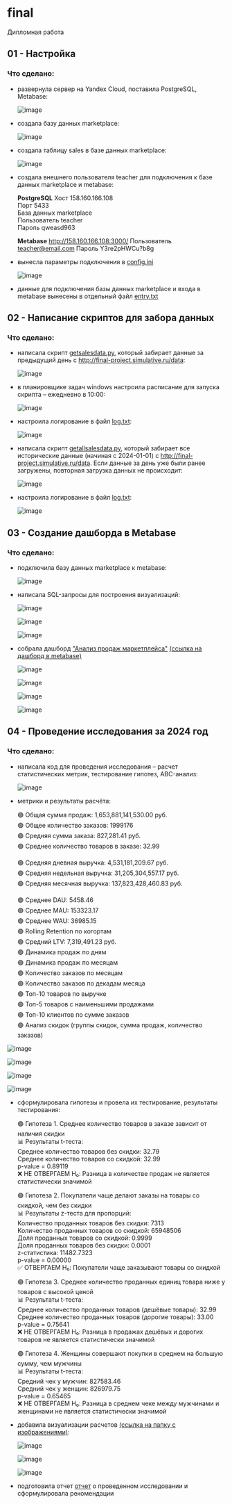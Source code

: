 # final
Дипломная работа

## 01 - Настройка  

### Что сделано:  
- развернула сервер на Yandex Cloud, поставила PostgreSQL, Metabase:
  
  ![image](https://github.com/user-attachments/assets/863dc2db-6440-4f0e-b2b6-530f6cff5ab6)
    
- создала базу данных marketplace:

  ![image](https://github.com/user-attachments/assets/36bea35c-5aa6-46f2-b2a4-bee2df1449d0)  
  
- создала таблицу sales в базе данных marketplace:
  
  ![image](https://github.com/user-attachments/assets/53a9da85-243a-44a2-a864-5df4128da852)  
  
- создала внешнего пользователя teacher для подключения к базе данных marketplace и metabase:
  
  **PostgreSQL**
  Хост          158.160.166.108  
  Порт          5433  
  База данных   marketplace  
  Пользователь	teacher  
  Пароль 		    qweasd963

  **Metabase**
  http://158.160.166.108:3000/
  Пользователь  teacher@email.com
  Пароль        Y3re2pHWCu?b8g

- вынесла параметры подключения в [config.ini](/postgresql/config.ini)
  
  ![image](https://github.com/user-attachments/assets/f8767cfc-89cc-4c51-b757-e979debb497b)  

- данные для подключения базы данных marketplace и входа в metabase вынесены в отдельный файл [entry.txt](/entry.txt)  

## 02 - Написание скриптов для забора данных  

### Что сделано:  

- написала скрипт [getsalesdata.py](/python/getsalesdata.py), который забирает данные за предыдущий день с http://final-project.simulative.ru/data:  

  ![image](https://github.com/user-attachments/assets/856d59f5-0202-4306-af0c-aeb8c29bd7ea)

- в планировщике задач windows настроила расписание для запуска скрипта – ежедневно в 10:00:

  ![image](https://github.com/user-attachments/assets/af4034e2-81c0-45f4-988a-570c5eccad72)

- настроила логирование в файл [log.txt](/python/log.txt):

  ![image](https://github.com/user-attachments/assets/ec7182d6-4946-43e2-b85c-04329a9f4639)

- написала скрипт [getallsalesdata.py](/python/getallsalesdata.py), который забирает все исторические данные (начиная с 2024-01-01) с http://final-project.simulative.ru/data. Если данные за день уже были ранее загружены, повторная загрузка данных не происходит:

  ![image](https://github.com/user-attachments/assets/c6e29fde-d4c3-44a1-b633-7d00e6101881)  

- настроила логирование в файл [log.txt](/python/log.txt):  

  ![image](https://github.com/user-attachments/assets/097dcfcf-d68b-4a96-aa5d-be36343d5361)

## 03 - Создание дашборда в Metabase  

### Что сделано:  

- подключила базу данных marketplace к metabase:

  ![image](https://github.com/user-attachments/assets/7189d4e8-c4a8-41f2-98af-36a3b3813c6c)  

- написала SQL-запросы для построения визуализаций:

  ![image](https://github.com/user-attachments/assets/244d7ff5-e65b-480f-af40-5ab6d03e36e2)  

  ![image](https://github.com/user-attachments/assets/7cff3cce-3693-4494-86d3-032aecb0d00d)  

  ![image](https://github.com/user-attachments/assets/b6d76cd1-bb95-43f7-b297-3c1fc873ca35)  

- собрала дашборд ["Анализ продаж маркетплейса"](/metabase/sales_analysis_metabase.pdf) [(ссылка на дашборд в metabase)](http://158.160.166.108:3000/dashboard/1-analiz-prodazh-marketplejs?%25D0%25B4%25D0%25B8%25D0%25B0%25D0%25BF%25D0%25B0%25D0%25B7%25D0%25BE%25D0%25BD_%25D0%25B4%25D0%25B0%25D1%2582=)  

  ![image](https://github.com/user-attachments/assets/19034ba8-c60f-43a6-9706-4da9e2319d14)  

  ![image](https://github.com/user-attachments/assets/2d4d274d-69de-41e4-9e9c-79fcf1d96bff)  

  ![image](https://github.com/user-attachments/assets/80ae580e-1dfe-4ceb-9aa6-4eb824f4cbb1)  

  ![image](https://github.com/user-attachments/assets/4273573d-5598-4d2b-a81e-5d4a211c73f9)  

## 04 - Проведение исследования за 2024 год  

### Что сделано:  

- написала код для проведения исследования – расчет статистических метрик, тестирование гипотез, ABC-анализ:  

  ![image](https://github.com/user-attachments/assets/38998db7-c871-4ff0-a550-7484165a3825)

- метрики и результаты расчёта:  

  🟢 Общая сумма продаж: 1,653,881,141,530.00 руб.  
  🟢 Общее количество заказов: 1999176  
  🟢 Средняя сумма заказа: 827,281.41 руб.  
  🟢 Среднее количество товаров в заказе: 32.99  

  🟢 Средняя дневная выручка: 4,531,181,209.67 руб.  
  🟢 Средняя недельная выручка: 31,205,304,557.17 руб.  
  🟢 Средняя месячная выручка: 137,823,428,460.83 руб.  

  🟢 Среднее DAU: 5458.46  
  🟢 Среднее MAU: 153323.17  
  🟢 Среднее WAU: 36985.15  
  🟢 Rolling Retention по когортам  
  🟢 Средний LTV: 7,319,491.23 руб.  
  🟢 Динамика продаж по дням  
  🟢 Динамика продаж по месяцам  
  🟢 Количество заказов по месяцам  
  🟢 Количество заказов по декадам месяца  
  🟢 Топ-10 товаров по выручке  
  🟢 Топ-5 товаров с наименьшими продажами  
  🟢 Топ-10 клиентов по сумме заказов  
  🟢 Анализ скидок (группы скидок, сумма продаж, количество заказов)  
  
![image](https://github.com/user-attachments/assets/07750398-791e-426e-b52c-9062e41fab2a)

![image](https://github.com/user-attachments/assets/16312d73-4d4d-4759-8977-411f9707b467)

![image](https://github.com/user-attachments/assets/8dd85e13-cb17-4c58-8dcc-559b5a0ac6de)

![image](https://github.com/user-attachments/assets/817d72dc-089f-4b6e-8d46-379e1edacc64)

- сформулировала гипотезы и провела их тестирование, результаты тестирования:  

  🟢 Гипотеза 1. Среднее количество товаров в заказе зависит от наличия скидки  
  📊 Результаты t-теста:  
  Среднее количество товаров без скидки: 32.79  
  Среднее количество товаров со скидкой: 32.99  
  p-value = 0.89119  
  ❌ НЕ ОТВЕРГАЕМ H₀: Разница в количестве продаж не является статистически значимой  

  🟢 Гипотеза 2. Покупатели чаще делают заказы на товары со скидкой, чем без скидки  
  📊 Результаты z-теста для пропорций:  
  Количество проданных товаров без скидки: 7313  
  Количество проданных товаров со скидкой: 65948506  
  Доля проданных товаров со скидкой: 0.9999  
  Доля проданных товаров без скидки: 0.0001  
  z-статистика: 11482.7323  
  p-value = 0.00000  
  ✅ ОТВЕРГАЕМ H₀: Покупатели чаще заказывают товары со скидкой  

  🟢 Гипотеза 3. Среднее количество проданных единиц товара ниже у товаров с высокой ценой  
  📊 Результаты t-теста:  
  Среднее количество проданных товаров (дешёвые товары): 32.99  
  Среднее количество проданных товаров (дорогие товары): 33.00  
  p-value = 0.75641  
  ❌ НЕ ОТВЕРГАЕМ H₀: Разница в продажах дешёвых и дорогих товаров не является статистически значимой  

  🟢 Гипотеза 4. Женщины совершают покупки в среднем на большую сумму, чем мужчины  
  📊 Результаты t-теста:  
  Средний чек у мужчин: 827583.46  
  Средний чек у женщин: 826979.75  
  p-value = 0.65465  
  ❌ НЕ ОТВЕРГАЕМ H₀: Разница в среднем чеке между мужчинами и женщинами не является статистически значимой  

 - добавила визуализации расчетов [(ссылка на папку с изображениями)](/charts):  

   ![image](https://github.com/user-attachments/assets/896a7f03-11a0-4ada-8881-3a6ee0d57e6c)  

   ![image](https://github.com/user-attachments/assets/337341c3-a2e3-4697-8475-aa43ce6a8275)  

   ![image](https://github.com/user-attachments/assets/6b437efa-26b2-490a-8403-5147952a76e1)  

  - подготовила отчет [отчет](/research.pdf) о проведенном исследовании и сформулировала рекомендации 

